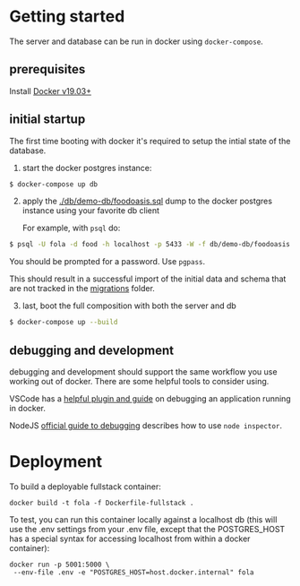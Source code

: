 # Getting started

The server and database can be run in docker using `docker-compose`.

## prerequisites

Install [Docker v19.03+](https://docs.docker.com/get-docker/)

## initial startup

The first time booting with docker it's required to setup the intial state of
the database.

1. start the docker postgres instance:

```bash
$ docker-compose up db
```

2. apply the [./db/demo-db/foodoasis.sql](./db/demo-db/foodoasis.sql) dump to
   the docker postgres instance using your favorite db client

   For example, with `psql` do:

```bash
$ psql -U fola -d food -h localhost -p 5433 -W -f db/demo-db/foodoasis.sql
```

You should be prompted for a password. Use `pgpass`.

This should result in a successful import of the initial data and schema that
are not tracked in the [migrations](./migrations) folder.

3. last, boot the full composition with both the server and db

```bash
$ docker-compose up --build
```

## debugging and development

debugging and development should support the same workflow you use working out
of docker. There are some helpful tools to consider using.

VSCode has a [helpful plugin and
guide](https://code.visualstudio.com/docs/containers/debug-common) on
debugging an application running in docker.

NodeJS [official guide to
debugging](https://nodejs.org/en/docs/guides/debugging-getting-started/#command-line-options)
describes how to use `node inspector`.

# Deployment

To build a deployable fullstack container:

```
docker build -t fola -f Dockerfile-fullstack .
```

To test, you can run this container locally against a localhost
db (this will
use the .env settings from your .env file, except that the
POSTGRES_HOST has a special syntax for accessing localhost
from within a docker container):

```
docker run -p 5001:5000 \
 --env-file .env -e "POSTGRES_HOST=host.docker.internal" fola
```
